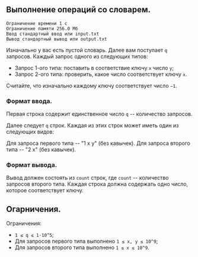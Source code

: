 ## Выполнение операций со словарем.

```
Ограничение времени 1 с
Ограничение памяти 256.0 Мб
Ввод стандартный ввод или input.txt
Вывод стандартный вывод или output.txt
```

Изначально у вас есть пустой словарь. Далее вам поступает `q` запросов. Каждый запрос одного из следующих типов:

- Запрос 1-ого типа: поставить в соответствие ключу `x` число `y`;
- Запрос 2-ого типа: проверить, какое число соответствует ключу `x`.

Считайте, что изначально каждому ключу соответствует число `−1`.

### Формат ввода.
Первая строка содержит единственное число `q` -- количество запросов.

Далее следует `q` строк. Каждая из этих строк может иметь один из следующих видов:

Для запроса первого типа -- "1 x y" (без кавычек).
Для запроса второго типа -- "2 x" (без кавычек).

### Формат вывода.
Вывод должен состоять из `count` строк, где `count` -- количество запросов второго типа. Каждая строка должна содержать 
одно число, которое соответствует ключу.

## Огарничения.
Ограничения:
- `1 ≤ q ≤ 1⋅10^5`;
- Для запросов первого типа выполнено `1 ≤ x, y ≤ 10^9`;
- Для запросов второго типа выполнено `1 ≤ x ≤ 10^9`.